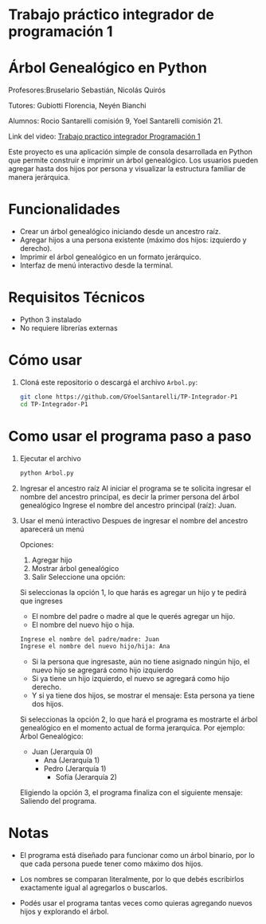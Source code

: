 # Trabajo práctico integrador de programación 1
# Árbol Genealógico en Python

Profesores:Bruselario Sebastián, Nicolás Quirós

Tutores: Gubiotti Florencia, Neyén Bianchi

Alumnos: Rocio Santarelli comisión 9, Yoel Santarelli comisión 21.

Link del video: [Trabajo practico integrador Programación 1](https://youtu.be/gFoT_QnMEm0)

Este proyecto es una aplicación simple de consola desarrollada en Python que permite construir e imprimir un árbol genealógico. Los usuarios pueden agregar hasta dos hijos por persona y visualizar la estructura familiar de manera jerárquica.

# Funcionalidades

- Crear un árbol genealógico iniciando desde un ancestro raíz.
- Agregar hijos a una persona existente (máximo dos hijos: izquierdo y derecho).
- Imprimir el árbol genealógico en un formato jerárquico.
- Interfaz de menú interactivo desde la terminal.

# Requisitos Técnicos

- Python 3 instalado
- No requiere librerías externas

# Cómo usar

1. Cloná este repositorio o descargá el archivo `Arbol.py`:
   ```bash
   git clone https://github.com/GYoelSantarelli/TP-Integrador-P1
   cd TP-Integrador-P1
# Como usar el programa paso a paso

1. Ejecutar el archivo
   ```bash
   python Arbol.py
2. Ingresar el ancestro raíz
   Al iniciar el programa se te solicita ingresar el nombre del ancestro principal, es decir la primer persona del árbol genealógico
   Ingrese el nombre del ancestro principal (raíz): Juan.
3. Usar el menú interactivo
   Despues de ingresar el nombre del ancestro aparecerá un menú

   Opciones:
   1. Agregar hijo
   2. Mostrar árbol genealógico
   3. Salir
   Seleccione una opción:

   Si seleccionas la opción 1, lo que harás es agregar un hijo y te pedirá que ingreses
   - El nombre del padre o madre al que le querés agregar un hijo.
   - El nombre del nuevo hijo o hija.
   ```bash
   Ingrese el nombre del padre/madre: Juan
   Ingrese el nombre del nuevo hijo/hija: Ana
   ```
   - Si la persona que ingresaste, aún no tiene asignado ningún hijo, el nuevo hijo se agregará como hijo izquierdo
   - Si ya tiene un hijo izquierdo, el nuevo se agregará como hijo derecho.
   - Y si ya tiene dos hijos, se mostrar el mensaje: Esta persona ya tiene dos hijos.

   Si seleccionas la opción 2, lo que hará el programa es mostrarte el árbol genealógico en el momento actual de forma jerarquica. Por ejemplo:
   Árbol Genealógico:
   - Juan (Jerarquía 0)
     - Ana (Jerarquía 1)
     - Pedro (Jerarquía 1)
       - Sofía (Jerarquía 2)
   
   Eligiendo la opción 3, el programa finaliza con el siguiente mensaje: Saliendo del programa.
  # Notas
- El programa está diseñado para funcionar como un árbol binario, por lo que cada persona puede tener como máximo dos hijos.

- Los nombres se comparan literalmente, por lo que debés escribirlos exactamente igual al agregarlos o buscarlos.

- Podés usar el programa tantas veces como quieras agregando nuevos hijos y explorando el árbol.

